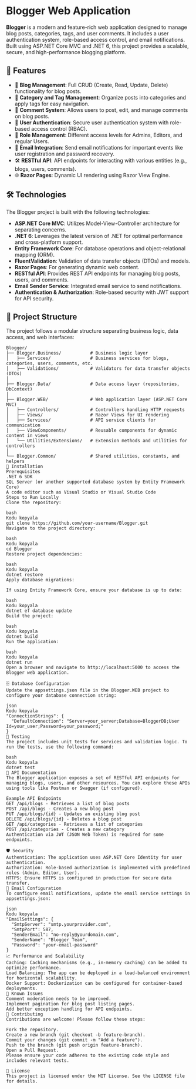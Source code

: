 # Blogger Web Application

**Blogger** is a modern and feature-rich web application designed to manage blog posts, categories, tags, and user comments. It includes a user authentication system, role-based access control, and email notifications. Built using ASP.NET Core MVC and .NET 6, this project provides a scalable, secure, and high-performance blogging platform.

## 🚀 Features

- 📝 **Blog Management**: Full CRUD (Create, Read, Update, Delete) functionality for blog posts.
- 📂 **Category and Tag Management**: Organize posts into categories and apply tags for easy navigation.
- 💬 **Comment System**: Allows users to post, edit, and manage comments on blog posts.
- 👤 **User Authentication**: Secure user authentication system with role-based access control (RBAC).
- 🔐 **Role Management**: Different access levels for Admins, Editors, and regular Users.
- 📧 **Email Integration**: Send email notifications for important events like user registration and password recovery.
- 🛠️ **RESTful API**: API endpoints for interacting with various entities (e.g., blogs, users, comments).
- 🌐 **Razor Pages**: Dynamic UI rendering using Razor View Engine.

## 🛠️ Technologies

The Blogger project is built with the following technologies:

- **ASP.NET Core MVC**: Utilizes Model-View-Controller architecture for separating concerns.
- **.NET 6**: Leverages the latest version of .NET for optimal performance and cross-platform support.
- **Entity Framework Core**: For database operations and object-relational mapping (ORM).
- **FluentValidation**: Validation of data transfer objects (DTOs) and models.
- **Razor Pages**: For generating dynamic web content.
- **RESTful API**: Provides REST API endpoints for managing blog posts, users, and comments.
- **Email Sender Service**: Integrated email service to send notifications.
- **Authentication & Authorization**: Role-based security with JWT support for API security.

## 📂 Project Structure

The project follows a modular structure separating business logic, data access, and web interfaces:

```plaintext
Blogger/
├── Blogger.Business/           # Business logic layer
│   ├── Services/               # Business services for blogs, categories, users, comments, etc.
│   ├── Validations/            # Validators for data transfer objects (DTOs)
│
├── Blogger.Data/               # Data access layer (repositories, DbContext)
│
├── Blogger.WEB/                # Web application layer (ASP.NET Core MVC)
│   ├── Controllers/            # Controllers handling HTTP requests
│   ├── Views/                  # Razor Views for UI rendering
│   ├── Services/               # API service clients for communication
│   ├── ViewComponents/         # Reusable components for dynamic content in views
│   └── Utilities/Extensions/   # Extension methods and utilities for controllers
│
└── Blogger.Common/             # Shared utilities, constants, and helpers
🔧 Installation
Prerequisites
.NET 6 SDK
SQL Server (or another supported database system by Entity Framework Core)
A code editor such as Visual Studio or Visual Studio Code
Steps to Run Locally
Clone the repository:

bash
Kodu kopyala
git clone https://github.com/your-username/Blogger.git
Navigate to the project directory:

bash
Kodu kopyala
cd Blogger
Restore project dependencies:

bash
Kodu kopyala
dotnet restore
Apply database migrations:

If using Entity Framework Core, ensure your database is up to date:

bash
Kodu kopyala
dotnet ef database update
Build the project:

bash
Kodu kopyala
dotnet build
Run the application:

bash
Kodu kopyala
dotnet run
Open a browser and navigate to http://localhost:5000 to access the Blogger web application.

🗄️ Database Configuration
Update the appsettings.json file in the Blogger.WEB project to configure your database connection string:

json
Kodu kopyala
"ConnectionStrings": {
  "DefaultConnection": "Server=your_server;Database=BloggerDB;User Id=your_user;Password=your_password;"
}
🧪 Testing
The project includes unit tests for services and validation logic. To run the tests, use the following command:

bash
Kodu kopyala
dotnet test
📄 API Documentation
The Blogger application exposes a set of RESTful API endpoints for managing blogs, users, and other resources. You can explore these APIs using tools like Postman or Swagger (if configured).

Example API Endpoints
GET /api/blogs - Retrieves a list of blog posts
POST /api/blogs - Creates a new blog post
PUT /api/blogs/{id} - Updates an existing blog post
DELETE /api/blogs/{id} - Deletes a blog post
GET /api/categories - Retrieves a list of categories
POST /api/categories - Creates a new category
Authentication via JWT (JSON Web Token) is required for some endpoints.

🛡️ Security
Authentication: The application uses ASP.NET Core Identity for user authentication.
Authorization: Role-based authorization is implemented with predefined roles (Admin, Editor, User).
HTTPS: Ensure HTTPS is configured in production for secure data transfer.
📧 Email Configuration
To configure email notifications, update the email service settings in appsettings.json:

json
Kodu kopyala
"EmailSettings": {
  "SmtpServer": "smtp.yourprovider.com",
  "SmtpPort": 587,
  "SenderEmail": "no-reply@yourdomain.com",
  "SenderName": "Blogger Team",
  "Password": "your-email-password"
}
📈 Performance and Scalability
Caching: Caching mechanisms (e.g., in-memory caching) can be added to optimize performance.
Load Balancing: The app can be deployed in a load-balanced environment for horizontal scalability.
Docker Support: Dockerization can be configured for container-based deployments.
🚧 Known Issues
Comment moderation needs to be improved.
Implement pagination for blog post listing pages.
Add better exception handling for API endpoints.
🤝 Contributing
Contributions are welcome! Please follow these steps:

Fork the repository.
Create a new branch (git checkout -b feature-branch).
Commit your changes (git commit -m "Add a feature").
Push to the branch (git push origin feature-branch).
Open a Pull Request.
Please ensure your code adheres to the existing code style and includes relevant tests.

📜 License
This project is licensed under the MIT License. See the LICENSE file for details.
